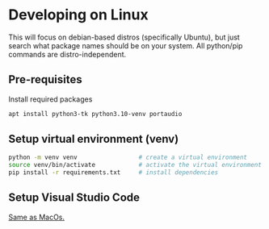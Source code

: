 # Developing on Linux
This will focus on debian-based distros (specifically Ubuntu), but just
search what package names should be on your system. All python/pip 
commands are distro-independent.

## Pre-requisites
Install required packages
```bash
apt install python3-tk python3.10-venv portaudio
```

## Setup virtual environment (venv)
```bash
python -m venv venv                 # create a virtual environment
source venv/bin/activate            # activate the virtual environment
pip install -r requirements.txt     # install dependencies
```

## Setup Visual Studio Code
[Same as MacOs.](https://github.com/ShipBit/wingman-ai/blob/main/docs/develop-macos.md#setup-visual-studio-code)